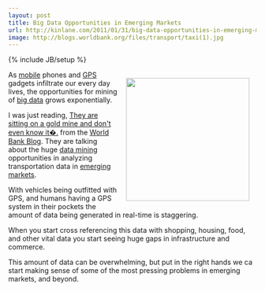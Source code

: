 ```yaml
---
layout: post
title: Big Data Opportunities in Emerging Markets
url: http://kinlane.com/2011/01/31/big-data-opportunities-in-emerging-markets/
image: http://blogs.worldbank.org/files/transport/taxi(1).jpg
---
```

{% include JB/setup %}
<p>
     <img style="padding: 15px;" src="http://blogs.worldbank.org/files/transport/taxi(1).jpg"  width="250" align="right" />As <a href="http://www.kinlane.com/category/mobile/">mobile</a> phones and <a class="zem_slink" title="Global Positioning System" rel="wikipedia" href="http://en.wikipedia.org/wiki/Global_Positioning_System">GPS</a> gadgets infiltrate our every day lives, the opportunities for mining of <a href="http://www.kinlane.com/category/data-20/">big data</a> grows exponentially.
</p>

<p>
     I was just reading, <a href="http://blogs.worldbank.org/transport/node/563" target="_blank">They are sitting on a gold mine and don't even know it�.</a> from the <a href="http://blogs.worldbank.org/" target="_blank">World Bank Blog</a>. They are talking about the huge <a href="http://www.kinlane.com/category/data-20/data-harvesting/">data mining</a> opportunities in analyzing transportation data in <a class="zem_slink" title="Emerging Markets" rel="wikinvest" href="http://www.wikinvest.com/concept/Emerging_Markets">emerging markets</a>.
</p>

<p>
     With vehicles being outfitted with GPS, and humans having a GPS system in their pockets the amount of data being generated in real-time is staggering.
</p>

<p>
     When you start cross referencing this data with shopping, housing, food, and other vital data you start seeing huge gaps in infrastructure and commerce.
</p>

<p>
     This amount of data can be overwhelming, but put in the right hands we ca start making sense of some of the most pressing problems in emerging markets, and beyond.
</p>